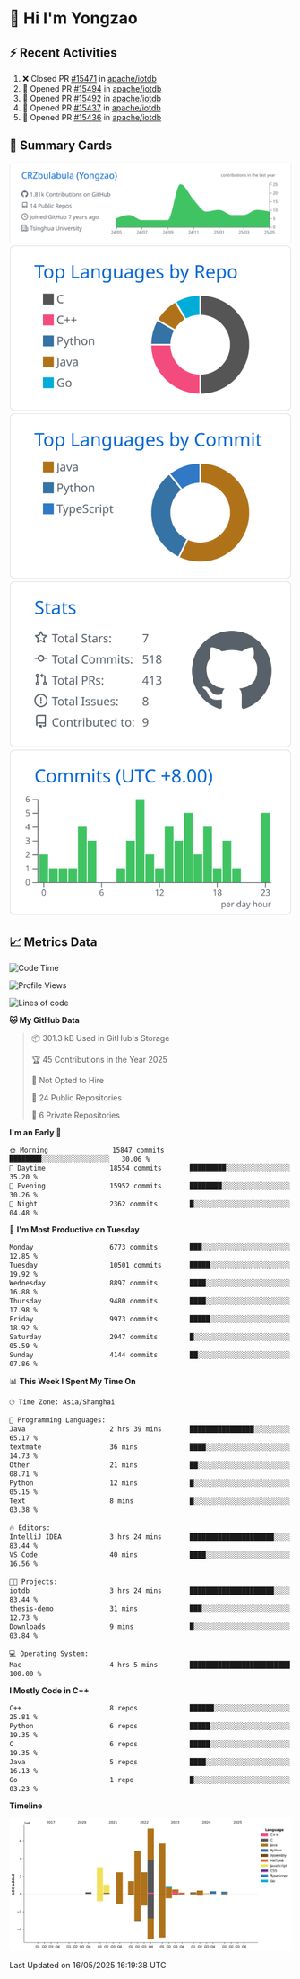 # 👋 Hi I'm Yongzao

## ⚡ Recent Activities
<!--START_SECTION:activity-->
1. ❌ Closed PR [#15471](https://github.com/apache/iotdb/pull/15471) in [apache/iotdb](https://github.com/apache/iotdb)
2. 💪 Opened PR [#15494](https://github.com/apache/iotdb/pull/15494) in [apache/iotdb](https://github.com/apache/iotdb)
3. 💪 Opened PR [#15492](https://github.com/apache/iotdb/pull/15492) in [apache/iotdb](https://github.com/apache/iotdb)
4. 💪 Opened PR [#15437](https://github.com/apache/iotdb/pull/15437) in [apache/iotdb](https://github.com/apache/iotdb)
5. 💪 Opened PR [#15436](https://github.com/apache/iotdb/pull/15436) in [apache/iotdb](https://github.com/apache/iotdb)
<!--END_SECTION:activity-->

## 🎑 Summary Cards

[![](https://raw.githubusercontent.com/CRZbulabula/CRZbulabula/main/profile-summary-card-output/github/0-profile-details.svg)](https://github.com/vn7n24fzkq/github-profile-summary-cards)
[![](https://raw.githubusercontent.com/CRZbulabula/CRZbulabula/main/profile-summary-card-output/github/1-repos-per-language.svg)](https://github.com/vn7n24fzkq/github-profile-summary-cards) [![](https://raw.githubusercontent.com/CRZbulabula/CRZbulabula/main/profile-summary-card-output/github/2-most-commit-language.svg)](https://github.com/vn7n24fzkq/github-profile-summary-cards)
[![](https://raw.githubusercontent.com/CRZbulabula/CRZbulabula/main/profile-summary-card-output/github/3-stats.svg)](https://github.com/vn7n24fzkq/github-profile-summary-cards) [![](https://raw.githubusercontent.com/CRZbulabula/CRZbulabula/main/profile-summary-card-output/github/4-productive-time.svg)](https://github.com/vn7n24fzkq/github-profile-summary-cards)

## 📈 Metrics Data

<!--START_SECTION:waka-->
![Code Time](http://img.shields.io/badge/Code%20Time-863%20hrs%2056%20mins-blue)

![Profile Views](http://img.shields.io/badge/Profile%20Views-0-blue)

![Lines of code](https://img.shields.io/badge/From%20Hello%20World%20I%27ve%20Written-30.9%20million%20lines%20of%20code-blue)

**🐱 My GitHub Data** 

> 📦 301.3 kB Used in GitHub's Storage 
 > 
> 🏆 45 Contributions in the Year 2025
 > 
> 🚫 Not Opted to Hire
 > 
> 📜 24 Public Repositories 
 > 
> 🔑 6 Private Repositories 
 > 
**I'm an Early 🐤** 

```text
🌞 Morning                15847 commits       ████████░░░░░░░░░░░░░░░░░   30.06 % 
🌆 Daytime                18554 commits       █████████░░░░░░░░░░░░░░░░   35.20 % 
🌃 Evening                15952 commits       ████████░░░░░░░░░░░░░░░░░   30.26 % 
🌙 Night                  2362 commits        █░░░░░░░░░░░░░░░░░░░░░░░░   04.48 % 
```
📅 **I'm Most Productive on Tuesday** 

```text
Monday                   6773 commits        ███░░░░░░░░░░░░░░░░░░░░░░   12.85 % 
Tuesday                  10501 commits       █████░░░░░░░░░░░░░░░░░░░░   19.92 % 
Wednesday                8897 commits        ████░░░░░░░░░░░░░░░░░░░░░   16.88 % 
Thursday                 9480 commits        ████░░░░░░░░░░░░░░░░░░░░░   17.98 % 
Friday                   9973 commits        █████░░░░░░░░░░░░░░░░░░░░   18.92 % 
Saturday                 2947 commits        █░░░░░░░░░░░░░░░░░░░░░░░░   05.59 % 
Sunday                   4144 commits        ██░░░░░░░░░░░░░░░░░░░░░░░   07.86 % 
```


📊 **This Week I Spent My Time On** 

```text
🕑︎ Time Zone: Asia/Shanghai

💬 Programming Languages: 
Java                     2 hrs 39 mins       ████████████████░░░░░░░░░   65.17 % 
textmate                 36 mins             ████░░░░░░░░░░░░░░░░░░░░░   14.73 % 
Other                    21 mins             ██░░░░░░░░░░░░░░░░░░░░░░░   08.71 % 
Python                   12 mins             █░░░░░░░░░░░░░░░░░░░░░░░░   05.15 % 
Text                     8 mins              █░░░░░░░░░░░░░░░░░░░░░░░░   03.38 % 

🔥 Editors: 
IntelliJ IDEA            3 hrs 24 mins       █████████████████████░░░░   83.44 % 
VS Code                  40 mins             ████░░░░░░░░░░░░░░░░░░░░░   16.56 % 

🐱‍💻 Projects: 
iotdb                    3 hrs 24 mins       █████████████████████░░░░   83.44 % 
thesis-demo              31 mins             ███░░░░░░░░░░░░░░░░░░░░░░   12.73 % 
Downloads                9 mins              █░░░░░░░░░░░░░░░░░░░░░░░░   03.84 % 

💻 Operating System: 
Mac                      4 hrs 5 mins        █████████████████████████   100.00 % 
```

**I Mostly Code in C++** 

```text
C++                      8 repos             ██████░░░░░░░░░░░░░░░░░░░   25.81 % 
Python                   6 repos             █████░░░░░░░░░░░░░░░░░░░░   19.35 % 
C                        6 repos             █████░░░░░░░░░░░░░░░░░░░░   19.35 % 
Java                     5 repos             ████░░░░░░░░░░░░░░░░░░░░░   16.13 % 
Go                       1 repo              █░░░░░░░░░░░░░░░░░░░░░░░░   03.23 % 
```



**Timeline**

![Lines of Code chart](https://raw.githubusercontent.com/CRZbulabula/CRZbulabula/main/assets/bar_graph.png)


 Last Updated on 16/05/2025 16:19:38 UTC
<!--END_SECTION:waka-->

